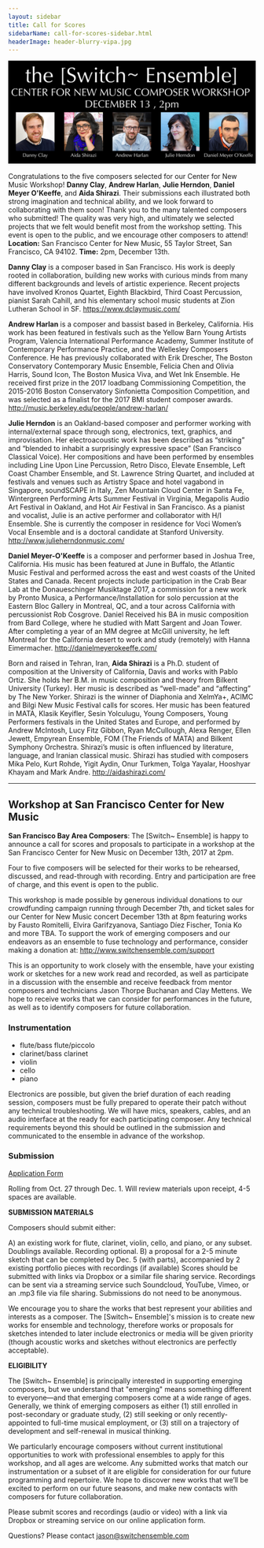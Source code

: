 ```yaml
---
layout: sidebar
title: Call for Scores
sidebarName: call-for-scores-sidebar.html
headerImage: header-blurry-vipa.jpg
---
```



<img src="switch-c4nm-workshop-dec-2017_1800px.jpg">

Congratulations to the five composers selected for our Center for New Music Workshop! **Danny Clay**, **Andrew Harlan**, **Julie Herndon**, **Daniel Meyer O'Keeffe**, and **Aida Shirazi**. Their submissions each illustrated both strong imagination and technical ability, and we look forward to collaborating with them soon! Thank you to the many talented composers who submitted! The quality was very high, and ultimately we selected projects that we felt would benefit most from the workshop setting. This event is open to the public, and we encourage other composers to attend!
**Location:** San Francisco Center for New Music, 55 Taylor Street, San Francisco, CA 94102.
**Time:** 2pm, December 13th.

**Danny Clay** is a composer based in San Francisco. His work is deeply rooted in collaboration, building new works with curious minds from many different backgrounds and levels of artistic experience. Recent projects have involved Kronos Quartet, Eighth Blackbird, Third Coast Percussion, pianist Sarah Cahill, and his elementary school music students at Zion Lutheran School in SF. <a href="https://www.dclaymusic.com/" target="blank">https://www.dclaymusic.com/</a>

**Andrew Harlan** is a composer and bassist based in Berkeley, California. His work has been featured in festivals such as the Yellow Barn Young Artists Program, Valencia International Performance Academy, Summer Institute of Contemporary Performance Practice, and the Wellesley Composers Conference. He has previously collaborated with Erik Drescher, The Boston Conservatory Contemporary Music Ensemble, Felicia Chen and Olivia Harris, Sound Icon, The Boston Musica Viva, and Wet Ink Ensemble. He received first prize in the 2017 loadbang Commissioning Competition, the 2015-2016 Boston Conservatory Sinfonietta Composition Competition, and was selected as a finalist for the 2017 BMI student composer awards. <a href="http://music.berkeley.edu/people/andrew-harlan/" target="blank">http://music.berkeley.edu/people/andrew-harlan/</a>

**Julie Herndon** is an Oakland-based composer and performer working with internal/external space through song, electronics, text, graphics, and improvisation. Her electroacoustic work has been described as “striking” and “blended to inhabit a surprisingly expressive space” (San Francisco Classical Voice). Her compositions and have been performed by ensembles including Line Upon Line Percussion, Retro Disco, Elevate Ensemble, Left Coast Chamber Ensemble, and St. Lawrence String Quartet, and included at festivals and venues such as Artistry Space and hotel vagabond in Singapore, soundSCAPE in Italy, Zen Mountain Cloud Center in Santa Fe, Wintergreen Performing Arts Summer Festival in Virginia, Megapolis Audio Art Festival in Oakland, and Hot Air Festival in San Francisco. As a pianist and vocalist, Julie is an active performer and collaborator with H/I Ensemble. She is currently the composer in residence for Voci Women’s Vocal Ensemble and is a doctoral candidate at Stanford University. <a href="http://www.julieherndonmusic.com/" target="blank">http://www.julieherndonmusic.com/</a>

**Daniel Meyer-O'Keeffe** is a composer and performer based in Joshua Tree, California. His music has been featured at June in Buffalo, the Atlantic Music Festival and performed across the east and west coasts of the United States and Canada. Recent projects include participation in the Crab Bear Lab at the Donaueschinger Musiktage 2017, a commission for a new work by Pronto Musica, a Performance/Installation for solo percussion at the Eastern Bloc Gallery in Montreal, QC, and a tour across California with percussionist Rob Cosgrove. Daniel Received his BA in music composition from Bard College, where he studied with Matt Sargent and Joan Tower. After completing a year of an MM degree at McGill university, he left Montreal for the California desert to work and study (remotely) with Hanna Eimermacher. <a href="http://danielmeyerokeeffe.com/" target="blank">http://danielmeyerokeeffe.com/</a>

Born and raised in Tehran, Iran, **Aida Shirazi** is a Ph.D. student of composition at the University of California, Davis and works with Pablo Ortiz.  She holds her B.M. in music composition and theory from Bilkent University (Turkey).  Her music is described as “well-made” and “affecting” by The New Yorker. Shirazi is the winner of Diaphonia and XelmYa+, ACIMC and Bilgi New Music Festival calls for scores.  Her music has been featured in MATA, Klasik Keyifler, Sesin Yolculugu, Young Composers, Young Performers festivals in the United States and Europe, and performed by Andrew McIntosh, Lucy Fitz Gibbon, Ryan McCullough, Alexa Renger, Ellen Jewett, Empyrean Ensemble, FOM (The Friends of MATA) and Bilkent Symphony Orchestra. Shirazi’s music is often influenced by literature, language, and Iranian classical music. Shirazi has studied with composers Mika Pelo, Kurt Rohde, Yigit Aydin, Onur Turkmen, Tolga Yayalar, Hooshyar Khayam and Mark Andre. <a href="http://aidashirazi.com/" target="blank">http://aidashirazi.com/</a>

___

## Workshop at San Francisco Center for New Music

**San Francisco Bay Area Composers**: The [Switch~ Ensemble] is happy to announce a call for scores and proposals to participate in a workshop at the San Francisco Center for New Music on December 13th, 2017 at 2pm.

Four to five composers will be selected for their works to be rehearsed, discussed, and read-through with recording. Entry and participation are free of charge, and this event is open to the public.

This workshop is made possible by generous individual donations to our crowdfunding campaign running through December 7th, and ticket sales for our Center for New Music concert December 13th at 8pm featuring works by Fausto Romitelli, Elvira Garifzyanova, Santiago Díez Fischer, Tonia Ko and more TBA. To support the work of emerging composers and our endeavors as an ensemble to fuse technology and performance, consider making a donation at: http://www.switchensemble.com/support

This is an opportunity to work closely with the ensemble, have your existing work or sketches for a new work read and recorded, as well as participate in a discussion with the ensemble and receive feedback from mentor composers and technicians Jason Thorpe Buchanan and Clay Mettens. We hope to receive works that we can consider for performances in the future, as well as to identify composers for future collaboration.

### Instrumentation

- flute/bass flute/piccolo
- clarinet/bass clarinet
- violin
- cello
- piano

Electronics are possible, but given the brief duration of each reading session, composers must be fully prepared to operate their patch without any technical troubleshooting. We will have mics, speakers, cables, and an audio interface at the ready for each participating composer. Any technical requirements beyond this should be outlined in the submission and communicated to the ensemble in advance of the workshop.

### Submission

[Application Form](https://goo.gl/forms/x1N0RmxJm6pGXcKg2)

Rolling from Oct. 27 through Dec. 1. Will review materials upon receipt, 4-5 spaces are available.

**SUBMISSION MATERIALS**

Composers should submit either:

A) an existing work for flute, clarinet, violin, cello, and piano, or any subset. Doublings available. Recording optional.
B) a proposal for a 2-5 minute sketch that can be completed by Dec. 5 (with parts), accompanied by 2 existing portfolio pieces with recordings (if available) Scores should be submitted with links via Dropbox or a similar file sharing service. Recordings can be sent via a streaming service such Soundcloud, YouTube, Vimeo, or an .mp3 file via file sharing.
Submissions do not need to be anonymous.

We encourage you to share the works that best represent your abilities and interests as a composer. The [Switch~ Ensemble]'s mission is to create new works for ensemble and technology, therefore works or proposals for sketches intended to later include electronics or media will be given priority (though acoustic works and sketches without electronics are perfectly acceptable).

**ELIGIBILITY**

The [Switch~ Ensemble] is principally interested in supporting emerging composers, but we understand that "emerging" means something different to everyone—and that emerging composers come at a wide range of ages. Generally, we think of emerging composers as either (1) still enrolled in post-secondary or graduate study, (2) still seeking or only recently-appointed to full-time musical employment, or (3) still on a trajectory of development and self-renewal in musical thinking.

We particularly encourage composers without current institutional opportunities to work with professional ensembles to apply for this workshop, and all ages are welcome. Any submitted works that match our instrumentation or a subset of it are eligible for consideration for our future programming and repertoire. We hope to discover new works that we’ll be excited to perform on our future seasons, and make new contacts with composers for future collaboration.

Please submit scores and recordings (audio or video) with a link via Dropbox or streaming service on our online application form.

​Questions? Please contact jason@switchensemble.com
